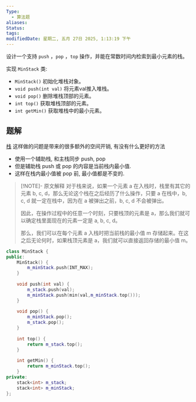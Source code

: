 ```yaml
---
Type:
  - 算法题
aliases: 
Status: 
tags: 
modifiedDate: 星期二, 五月 27日 2025, 1:13:19 下午
---
```

设计一个支持 `push` ，`pop` ，`top` 操作，并能在常数时间内检索到最小元素的栈。

实现 `MinStack` 类:

- `MinStack()` 初始化堆栈对象。
- `void push(int val)` 将元素val推入堆栈。
- `void pop()` 删除堆栈顶部的元素。
- `int top()` 获取堆栈顶部的元素。
- `int getMin()` 获取堆栈中的最小元素。

## 题解

[栈](栈.md)
这样做的问题是带来的很多额外的空间开销, 有没有什么更好的方法
- 使用一个辅助栈, 和主栈同步 push, pop
- 但是辅助栈 push 或 pop 的内容是当前栈内最小值.
- 这样在栈内最小值被 pop 前, 最小值都是不变的. 

> [!NOTE]- 原文解释
> 对于栈来说，如果一个元素 a 在入栈时，栈里有其它的元素 b, c, d，那么无论这个栈在之后经历了什么操作，只要 a 在栈中，b, c, d 就一定在栈中，因为在 a 被弹出之前，b, c, d 不会被弹出。
> 
> 因此，在操作过程中的任意一个时刻，只要栈顶的元素是 a，那么我们就可以确定栈里面现在的元素一定是 a, b, c, d。
> 
> 那么，我们可以在每个元素 a 入栈时把当前栈的最小值 m 存储起来。在这之后无论何时，如果栈顶元素是 a，我们就可以直接返回存储的最小值 m。

```cpp
class MinStack {
public:
    MinStack() {
        m_minStack.push(INT_MAX);
    }
    
    void push(int val) {
        m_stack.push(val);
        m_minStack.push(min(val,m_minStack.top()));
    }
    
    void pop() {
        m_minStack.pop();
        m_stack.pop();
    }
    
    int top() {
        return m_stack.top();
    }
    
    int getMin() {
        return m_minStack.top();
    }
private:
    stack<int> m_stack;
    stack<int> m_minStack;
};
```
